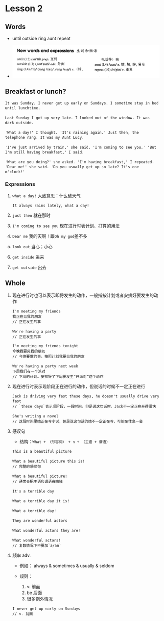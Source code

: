 # Lesson 2

## Words

- until outside ring aunt repeat

- ![Words](../../../Images/Part2/words-2.png)

## Breakfast or lunch?

```
It was Sunday. I never get up early on Sundays. I sometime stay in bed until lunchtime.

Last Sunday I got up very late. I looked out of the window. It was dark outside.

'What a day!' I thought. 'It's raining again.' Just then, the telephone rang. It was my Aunt Lucy.

'I've just arrived by train,' she said. 'I'm coming to see you.' 'But I'm still having breakfast,' I said.

'What are you doing?' she asked. 'I'm having breakfast,' I repeated. 'Dear me!' she said. 'Do you usually get up so late? It's one o'clock!'
```

### Expressions

1. `what a day!` 大致意思：什么破天气

   ```
   It always rains lately, what a day!
   ```

2. `just then` 就在那时

3. `I'm coming to see you` 现在进行时表计划、打算的用法

4. `Dear me` 我的天啊！跟`Oh my god`差不多

5. `look out` 当心；小心

6. `get inside` 进来

7. `get outside` 出去

## Whole

1. 现在进行时也可以表示即将发生的动作，一般指按计划或者安排好要发生的动作

   ```
   I'm meeting my friends
   我正在见我的朋友
   // 正在发生的事

   We're having a party
   // 正在发生的事
   ```

   ```
   I'm meeting my friends tonight
   今晚我要见我的朋友
   // 今晚要做的事。按照计划我要见我的朋友

   We're having a party next week
   下周我们有一个派对
   // 下周的计划。安排好了下周要发生“开派对”这个动作
   ```

2. 现在进行时表示现阶段正在进行的动作，但说话的时候不一定正在进行

   ```
   Jack is driving very fast these days, he doesn't usually drive very fast
   // `these days`表示现阶段，一段时间。但是说这句话时，Jack不一定正在开得很快

   She's writing a novel
   // 这段时间里她正在写小说，但是说这句话的她不一定正在写，可能在休息一会
   ```

3. 感叹句

   - 结构：`What + （形容词） + n + （主语 + 谓语）`

   ```
   This is a beautiful picture

   What a beautiful picture this is!
   // 完整的感叹句

   What a beautiful picture!
   // 通常会把主语和谓语省略掉

   It's a terrible day

   What a terrible day it is!

   What a terrible day!

   They are wonderful actors

   What wonderful actors they are!

   What wonderful actors!
   // 复数情况下不要加`a/an`
   ```

4. 频率 adv.

   - 例如： always & sometimes & usually & seldom

   - 规则：
     1. v. 前面
     2. be 后面
     3. 很多例外情况

   ```
   I never get up early on Sundays
   // v. 前面
   ```
